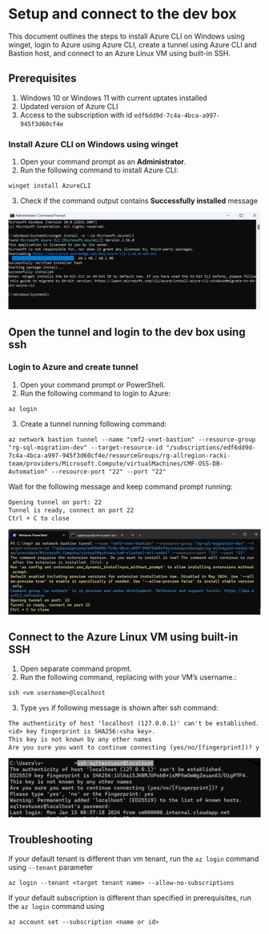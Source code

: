 # Setup and connect to the dev box

This document outlines the steps to install Azure CLI on Windows using winget, login to Azure using Azure CLI, create a tunnel using Azure CLI and Bastion host, and connect to an Azure Linux VM using built-in SSH.

## Prerequisites
1. Windows 10 or Windows 11 with current uptates installed
2. Updated version of Azure CLI
3. Access to the subscription with id `edf6dd9d-7c4a-4bca-a997-945f3d60cf4e` 


###  Install Azure CLI on Windows using winget

1. Open your command prompt as an **Administrator**.
2. Run the following command to install Azure CLI:

```shell
winget install AzureCLI
```
3. Check if the command output contains **Successfully installed** message

![Alt text](1azcli.png)

## Open the tunnel and login to the dev box using ssh
###  Login to Azure and create tunnel

1. Open your command prompt or PowerShell.
2. Run the following command to login to Azure:

```shell
az login
```


3. Create a tunnel running following command:

```shell
az network bastion tunnel --name "cmf2-vnet-bastion" --resource-group "rg-sql-migration-dev" --target-resource-id "/subscriptions/edf6dd9d-7c4a-4bca-a997-945f3d60cf4e/resourceGroups/rg-allregion-racki-team/providers/Microsoft.Compute/virtualMachines/CMF-OSS-DB-Automation" --resource-port "22" --port "22"
```

Wait for the following message and keep command prompt running: 
```
Opening tunnel on port: 22
Tunnel is ready, connect on port 22
Ctrl + C to close
```
![Alt text](2tunnel.png)


## Connect to the Azure Linux VM using built-in SSH

1. Open separate command propmt.
2. Run the following command, replacing <vm username>  with your VM’s username.:
```shell
ssh <vm username>@localhost
```
3. Type `yes` if following message is shown after ssh command:

```
The authenticity of host 'localhost (127.0.0.1)' can't be established.
<id> key fingerprint is SHA256:<sha key>.
This key is not known by any other names
Are you sure you want to continue connecting (yes/no/[fingerprint])? y
```
![Alt text](3ssh.png)

## Troubleshooting

If your default tenant is different than vm tenant, run the `az login` command using `--tenant` parameter

```shell
az login --tenant <target tenant name> --allow-no-subscriptions
```

If your default subscription is different than specified in prerequisites, run the `az login` command using 

```shell
az account set --subscription <name or id>
```
